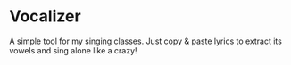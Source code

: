 # Vocalizer

A simple tool for my singing classes. Just copy & paste lyrics to extract its vowels and sing alone like a crazy!